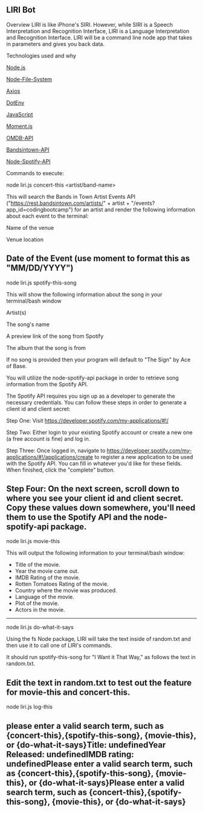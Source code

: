 ## LIRI Bot

Overview
LIRI is like iPhone's SIRI. However, while SIRI is a Speech Interpretation and Recognition Interface, LIRI is a Language Interpretation and Recognition Interface. LIRI will be a command line node app that takes in parameters and gives you back data.

Technologies used and why

[Node.js](https://nodejs.org/en/)

[Node-File-System](https://nodejs.org/api/fs.html)

[Axios](https://www.npmjs.com/package/axios)

[DotEnv](https://www.npmjs.com/package/dotenv)

[JavaScript](https://www.javascript.com/)

[Moment.js](https://www.npmjs.com/package/moment)

[OMDB-API](http://www.omdbapi.com)

[Bandsintown-API](http://www.artists.bandsintown.com/bandsintown-api)

[Node-Spotify-API](https://www.npmjs.com/package/node-spotify-api)

Commands to execute:

node liri.js concert-this <artist/band-name>

This will search the Bands in Town Artist Events API ("https://rest.bandsintown.com/artists/" + artist + "/events?app_id=codingbootcamp") for an artist and render the following information about each event to the terminal:

Name of the venue

Venue location

## Date of the Event (use moment to format this as "MM/DD/YYYY")

node liri.js spotify-this-song <song-name>

This will show the following information about the song in your terminal/bash window

Artist(s)

The song's name

A preview link of the song from Spotify

The album that the song is from

If no song is provided then your program will default to "The Sign" by Ace of Base.

You will utilize the node-spotify-api package in order to retrieve song information from the Spotify API.

The Spotify API requires you sign up as a developer to generate the necessary credentials. You can follow these steps in order to generate a client id and client secret:

Step One: Visit https://developer.spotify.com/my-applications/#!/

Step Two: Either login to your existing Spotify account or create a new one (a free account is fine) and log in.

Step Three: Once logged in, navigate to https://developer.spotify.com/my-applications/#!/applications/create to register a new application to be used with the Spotify API. You can fill in whatever you'd like for these fields. When finished, click the "complete" button.

## Step Four: On the next screen, scroll down to where you see your client id and client secret. Copy these values down somewhere, you'll need them to use the Spotify API and the node-spotify-api package.

node liri.js movie-this <movie-name>

This will output the following information to your terminal/bash window:

- Title of the movie.
- Year the movie came out.
- IMDB Rating of the movie.
- Rotten Tomatoes Rating of the movie.
- Country where the movie was produced.
- Language of the movie.
- Plot of the movie.
- Actors in the movie.

---

node liri.js do-what-it-says

Using the fs Node package, LIRI will take the text inside of random.txt and then use it to call one of LIRI's commands.

It should run spotify-this-song for "I Want it That Way," as follows the text in random.txt.

## Edit the text in random.txt to test out the feature for movie-this and concert-this.

node liri.js log-this

## please enter a valid search term, such as {concert-this},{spotify-this-song}, {movie-this}, or {do-what-it-says}Title: undefinedYear Released: undefinedIMDB rating: undefinedPlease enter a valid search term, such as {concert-this},{spotify-this-song}, {movie-this}, or {do-what-it-says}Please enter a valid search term, such as {concert-this},{spotify-this-song}, {movie-this}, or {do-what-it-says}
